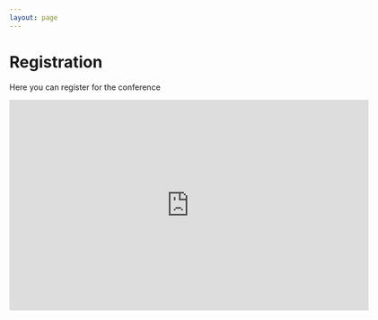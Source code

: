 ```yaml
---
layout: page
---
```


# Registration

Here you can register for the conference


<iframe src="https://docs.google.com/forms/d/e/1FAIpQLScTHC1U7afY-tuYjTvbjs326MoVqbhsXeTuYWhDf_yXF5n5Rg/viewform?embedded=true" width="640" height="375" frameborder="0" marginheight="0" marginwidth="0">Loading…</iframe>